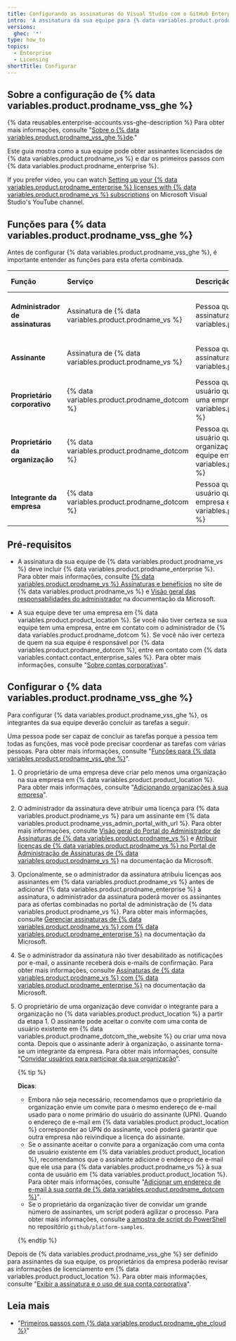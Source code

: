 ```yaml
---
title: Configurando as assinaturas do Visual Studio com o GitHub Enterprise
intro: 'A assinatura da sua equipe para {% data variables.product.prodname_vs %} também pode fornecer acesso a {% data variables.product.prodname_enterprise %}.'
versions:
  ghec: '*'
type: how_to
topics:
  - Enterprise
  - Licensing
shortTitle: Configurar
---
```


## Sobre a configuração de {% data variables.product.prodname_vss_ghe %}

{% data reusables.enterprise-accounts.vss-ghe-description %} Para obter mais informações, consulte "[Sobre o {% data variables.product.prodname_vss_ghe %}de](/billing/managing-licenses-for-visual-studio-subscriptions-with-github-enterprise/about-visual-studio-subscriptions-with-github-enterprise)."

Este guia mostra como a sua equipe pode obter assinantes licenciados de {% data variables.product.prodname_vs %} e dar os primeiros passos com {% data variables.product.prodname_enterprise %}.

If you prefer video, you can watch [Setting up your {% data variables.product.prodname_enterprise %} licenses with {% data variables.product.prodname_vs %} subscriptions](https://www.youtube.com/watch?v=P_zBgp_BE_I) on Microsoft Visual Studio's YouTube channel.

## Funções para {% data variables.product.prodname_vss_ghe %}

Antes de configurar {% data variables.product.prodname_vss_ghe %}, é importante entender as funções para esta oferta combinada.

| Função                           | Serviço                                                | Descrição                                                                                                                                           | Mais informações                                                                                                                                                      |
|:-------------------------------- |:------------------------------------------------------ |:--------------------------------------------------------------------------------------------------------------------------------------------------- |:--------------------------------------------------------------------------------------------------------------------------------------------------------------------- |
| **Administrador de assinaturas** | Assinatura de {% data variables.product.prodname_vs %} | Pessoa que atribui licenças para a assinatura de {% data variables.product.prodname_vs %}                                                           | [Visão geral das responsabilidades do administrador](https://docs.microsoft.com/en-us/visualstudio/subscriptions/admin-responsibilities) na documentação da Microsoft |
| **Assinante**                    | Assinatura de {% data variables.product.prodname_vs %} | Pessoa que usa uma licença para assinatura de {% data variables.product.prodname_vs %}                                                              | [Assinaturas do Visual Studio](https://docs.microsoft.com/en-us/visualstudio/subscriptions/) na documentação da Microsoft                                             |
| **Proprietário corporativo**     | {% data variables.product.prodname_dotcom %}           | Pessoa que tem uma conta de usuário que é administrador de uma empresa em {% data variables.product.product_location %}                             | "[Funções em uma empresa](/admin/user-management/managing-users-in-your-enterprise/roles-in-an-enterprise#enterprise-owner)"                                          |
| **Proprietário da organização**  | {% data variables.product.prodname_dotcom %}           | Pessoa que tem uma conta de usuário que é proprietário de uma organização na empresa da sua equipe em {% data variables.product.product_location %} | "[Funções em uma organização](/organizations/managing-peoples-access-to-your-organization-with-roles/roles-in-an-organization#organization-owners)"                   |
| **Integrante da empresa**        | {% data variables.product.prodname_dotcom %}           | Pessoa que tem uma conta de usuário que é integrante de uma empresa em {% data variables.product.product_location %}                                | "[Funções em uma empresa](/admin/user-management/managing-users-in-your-enterprise/roles-in-an-enterprise#enterprise-members)"                                        |

## Pré-requisitos

- A assinatura da sua equipe de {% data variables.product.prodname_vs %} deve incluir {% data variables.product.prodname_enterprise %}. Para obter mais informações, consulte [{% data variables.product.prodname_vs %} Assinaturas e benefícios](https://visualstudio.microsoft.com/subscriptions/) no site de {% data variables.product.prodname_vs %} e [Visão geral das responsabilidades do administrador](https://docs.microsoft.com/en-us/visualstudio/subscriptions/admin-responsibilities) na documentação da Microsoft.

 - A sua equipe deve ter uma empresa em {% data variables.product.product_location %}. Se você não tiver certeza se sua equipe tem uma empresa, entre em contato com o administrador de {% data variables.product.prodname_dotcom %}. Se você não iver certeza de quem na sua equipe é responsável por {% data variables.product.prodname_dotcom %}, entre em contato com {% data variables.contact.contact_enterprise_sales %}. Para obter mais informações, consulte "[Sobre contas corporativas](/admin/overview/about-enterprise-accounts)".

## Configurar o {% data variables.product.prodname_vss_ghe %}

Para configurar {% data variables.product.prodname_vss_ghe %}, os integrantes da sua equipe deverão concluir as tarefas a seguir.

Uma pessoa pode ser capaz de concluir as tarefas porque a pessoa tem todas as funções, mas você pode precisar coordenar as tarefas com várias pessoas. Para obter mais informações, consulte "[Funções para {% data variables.product.prodname_vss_ghe %}](#roles-for-visual-studio-subscriptions-with-github-enterprise)".

1. O proprietário de uma empresa deve criar pelo menos uma organização na sua empresa em {% data variables.product.product_location %}. Para obter mais informações, consulte "[Adicionando organizações à sua empresa](/admin/user-management/managing-organizations-in-your-enterprise/adding-organizations-to-your-enterprise)".

1. O administrador da assinatura deve atribuir uma licença para {% data variables.product.prodname_vs %} para um assinante em {% data variables.product.prodname_vss_admin_portal_with_url %}. Para obter mais informações, consulte [Visão geral do Portal do Administrador de Assinaturas de {% data variables.product.prodname_vs %}](https://docs.microsoft.com/en-us/visualstudio/subscriptions/using-admin-portal) e [Atribuir licenças de {% data variables.product.prodname_vs %} no Portal de Administração de Assinaturas de {% data variables.product.prodname_vs %}](https://docs.microsoft.com/en-us/visualstudio/subscriptions/assign-license) na documentação da Microsoft.

1. Opcionalmente, se o administrador da assinatura atribuiu licenças aos assinantes em {% data variables.product.prodname_vs %} antes de adicionar {% data variables.product.prodname_enterprise %} à assinatura, o administrador da assinatura poderá mover os assinantes para as ofertas combinadas no portal de administração de {% data variables.product.prodname_vs %}. Para obter mais informações, consulte [Gerenciar assinaturas de {% data variables.product.prodname_vs %} com {% data variables.product.prodname_enterprise %}](https://docs.microsoft.com/en-us/visualstudio/subscriptions/assign-github#moving-to-visual-studio-with-github-enterprise) na documentação da Microsoft.

1. Se o administrador da assinatura não tiver desabilitado as notificações por e-mail, o assinante receberá dois e-mails de confirmação. Para obter mais informações, consulte [Assinaturas de {% data variables.product.prodname_vs %} com {% data variables.product.prodname_enterprise %}](https://docs.microsoft.com/en-us/visualstudio/subscriptions/access-github#what-is-the-visual-studio-subscription-with-github-enterprise-setup-process) na documentação da Microsoft.

1. O proprietário de uma organização deve convidar o integrante para a organização no {% data variables.product.product_location %} a partir da etapa 1. O assinante pode aceitar o convite com uma conta de usuário existente em {% data variables.product.prodname_dotcom_the_website %} ou criar uma nova conta. Depois que o assinante aderir à organização, o assinante torna-se um integrante da empresa. Para obter mais informações, consulte "[Convidar usuários para participar da sua organização](/organizations/managing-membership-in-your-organization/inviting-users-to-join-your-organization)".

   {% tip %}

   **Dicas**:

   - Embora não seja necessário, recomendamos que o proprietário da organização envie um convite para o mesmo endereço de e-mail usado para o nome primário do usuário do assinante (UPN). Quando o endereço de e-mail em {% data variables.product.product_location %} corresponder ao UPN do assinante, você poderá garantir que outra empresa não reivindique a licença do assinante.
   - Se o assinante aceitar o convite para a organização com uma conta de usuário existente em {% data variables.product.product_location %}, recomendamos que o assinante adicione o endereço de e-mail que ele usa para {% data variables.product.prodname_vs %} à sua conta de usuário em {% data variables.product.product_location %}. Para obter mais informações, consulte "[Adicionar um endereço de e-mail à sua conta de {% data variables.product.prodname_dotcom %}](/account-and-profile/setting-up-and-managing-your-github-user-account/managing-email-preferences/adding-an-email-address-to-your-github-account)".
   - Se o proprietário da organização tiver de convidar um grande número de assinantes, um script poderá agilizar o processo. Para obter mais informações, consulte [a amostra de script do PowerShell](https://github.com/github/platform-samples/blob/master/api/powershell/invite_members_to_org.ps1) no repositório `github/platform-samples`.

    {% endtip %}

Depois de {% data variables.product.prodname_vss_ghe %} ser definido para assinantes da sua equipe, os proprietários da empresa poderão revisar as informações de licenciamento em {% data variables.product.product_location %}. Para obter mais informações, consulte "[Exibir a assinatura e o uso de sua conta corporativa](/billing/managing-billing-for-your-github-account/viewing-the-subscription-and-usage-for-your-enterprise-account)".

## Leia mais

- "[Primeiros passos com {% data variables.product.prodname_ghe_cloud %}](/get-started/onboarding/getting-started-with-github-enterprise-cloud)"
